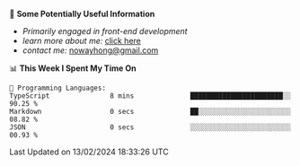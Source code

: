 
<!-- [![Typing SVG](https://readme-typing-svg.demolab.com?font=Fira+Code&weight=500&size=26&pause=1000&width=435&lines=Hi%2CI+am+Tycho!%F0%9F%91%8B)](https://git.io/typing-svg) -->

<!--
<img align='right' src='https://media.giphy.com/media/l3fQ7hK1hpqujCXbG/giphy.gif' width='350'>
**Tycho457/Tycho457** is a ✨ _special_ ✨ repository because its `README.md` (this file) appears on your GitHub profile.

Here are some ideas to get you started:

- 🔭 I’m currently working on ...
- 🌱 I’m currently learning ...
- 👯 I’m looking to collaborate on ...
- 🤔 I’m looking for help with ...
- 💬 Ask me about ...
- 📫 How to reach me: ...
- 😄 Pronouns: ...
- ⚡ Fun fact: ...
-->

<!--
- 🌱 Front-end enthusiasts from China
- 📫 A sophomore computer science student at GZHU

<div>
 <img src='https://media.giphy.com/media/XAxylRMCdpbEWUAvr8/giphy.gif' width='70'>
 <img src='https://media.giphy.com/media/ln7z2eWriiQAllfVcn/giphy.gif' width='70'>
 <img src='https://media.giphy.com/media/eNAsjO55tPbgaor7ma/giphy.gif' width='70'>
 <img src='https://media.giphy.com/media/VgGthkhUvGgOit7Y9i/giphy.gif' width='70'>
 <img src='https://media.giphy.com/media/kdFc8fubgS31b8DsVu/giphy.gif' width='70'>
</div>
-->

📌 **Some Potentially Useful Information** 
- *Primarily engaged in front-end development*
- *learn more about me:*   [click here](https://gzhutyc.top/)
- *contact me:* [nowayhong@gmail.com](mailto:nowayhong@gmail.com)

<!--START_SECTION:waka-->
📊 **This Week I Spent My Time On** 

```text
💬 Programming Languages: 
TypeScript               8 mins              ███████████████████████░░   90.25 % 
Markdown                 0 secs              ██░░░░░░░░░░░░░░░░░░░░░░░   08.82 % 
JSON                     0 secs              ░░░░░░░░░░░░░░░░░░░░░░░░░   00.93 % 
```


 Last Updated on 13/02/2024 18:33:26 UTC
<!--END_SECTION:waka-->

